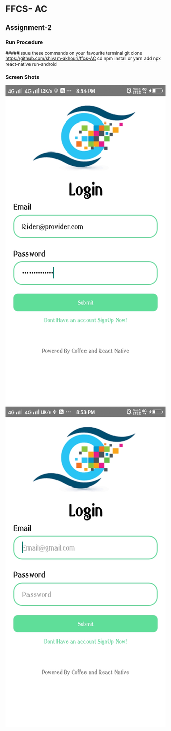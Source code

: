 # FFCS- AC
## Assignment-2
### Run Procedure
#####Issue these commands on your favourite terminal
git clone https://github.com/shivam-akhouri/ffcs-AC
cd <to the created directory>
npm install or yarn add
npx react-native run-android
### Screen Shots
  ![img](./docs/loginpic1.jpg)
  ![img](./docs/loginpic2.jpg)
